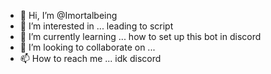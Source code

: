 - 👋 Hi, I’m @Imortalbeing
- 👀 I’m interested in ... leading to script 
- 🌱 I’m currently learning ... how to set up this bot in discord
- 💞️ I’m looking to collaborate on ...
- 📫 How to reach me ... idk discord 

<!---
Imortalbeing/Imortalbeing is a ✨ special ✨ repository because its `README.md` (this file) appears on your GitHub profile.
You can click the Preview link to take a look at your changes.
--->
